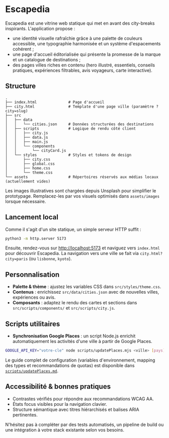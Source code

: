 # Escapedia

Escapedia est une vitrine web statique qui met en avant des city-breaks inspirants. L'application propose :

- une identité visuelle rafraîchie grâce à une palette de couleurs accessible, une typographie harmonisée et un système d'espacements cohérent ;
- une page d'accueil éditorialisée qui présente la promesse de la marque et un catalogue de destinations ;
- des pages villes riches en contenu (hero illustré, essentiels, conseils pratiques, expériences filtrables, avis voyageurs, carte interactive).

## Structure

```
.
├── index.html              # Page d'accueil
├── city.html               # Template d'une page ville (paramètre ?city=slug)
├── src
│   ├── data
│   │   └── cities.json     # Données structurées des destinations
│   ├── scripts             # Logique de rendu côté client
│   │   ├── city.js
│   │   ├── data.js
│   │   ├── main.js
│   │   └── components
│   │       └── cityCard.js
│   └── styles              # Styles et tokens de design
│       ├── city.css
│       ├── global.css
│       ├── home.css
│       └── theme.css
└── assets                  # Répertoires réservés aux médias locaux (actuellement vides)
```

Les images illustratives sont chargées depuis Unsplash pour simplifier le prototypage. Remplacez-les par vos visuels optimisés dans `assets/images` lorsque nécessaire.

## Lancement local

Comme il s'agit d'un site statique, un simple serveur HTTP suffit :

```bash
python3 -m http.server 5173
```

Ensuite, rendez-vous sur [http://localhost:5173](http://localhost:5173) et naviguez vers `index.html` pour découvrir Escapedia. La navigation vers une ville se fait via `city.html?city=paris` (ou `lisbonne`, `kyoto`).

## Personnalisation

- **Palette & thème** : ajustez les variables CSS dans `src/styles/theme.css`.
- **Contenus** : enrichissez `src/data/cities.json` avec de nouvelles villes, expériences ou avis.
- **Composants** : adaptez le rendu des cartes et sections dans `src/scripts/components/` et `src/scripts/city.js`.

## Scripts utilitaires

- **Synchronisation Google Places** : un script Node.js enrichit automatiquement les activités d'une ville à partir de Google Places.

```bash
GOOGLE_API_KEY="votre-cle" node scripts/updatePlaces.mjs <ville> [pays]
```

Le guide complet de configuration (variables d'environnement, mapping des types et recommandations de quotas) est disponible dans [`scripts/updatePlaces.md`](scripts/updatePlaces.md).

## Accessibilité & bonnes pratiques

- Contrastes vérifiés pour répondre aux recommandations WCAG AA.
- États focus visibles pour la navigation clavier.
- Structure sémantique avec titres hiérarchisés et balises ARIA pertinentes.

N'hésitez pas à compléter par des tests automatisés, un pipeline de build ou une intégration à votre stack existante selon vos besoins.
